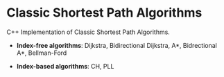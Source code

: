 # Classic Shortest Path Algorithms

C++ Implementation of Classic Shortest Path Algorithms.

* **Index-free algorithms**: Dijkstra, Bidirectional Dijkstra, A*, Bidrectional A*, Bellman-Ford

* **Index-based algorithms**: CH, PLL
